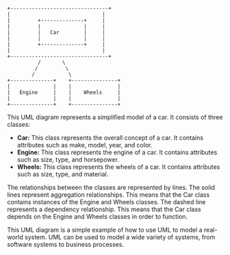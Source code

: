 ```
+--------------------------------+
|                              |
|         +--------------+     |
|         |              |     |
|         |   Car        |     |
|         |              |     |
|         +--------------+     |
|                              |
+--------------------------------+
          /       \
         /         \
        /           \
+--------------+    +---------------+
|              |    |               |
|   Engine     |    |    Wheels     |
|              |    |               |
+--------------+    +---------------+
```

This UML diagram represents a simplified model of a car. It consists of three classes:

* **Car:** This class represents the overall concept of a car. It contains attributes such as make, model, year, and color.
* **Engine:** This class represents the engine of a car. It contains attributes such as size, type, and horsepower.
* **Wheels:** This class represents the wheels of a car. It contains attributes such as size, type, and material.

The relationships between the classes are represented by lines. The solid lines represent aggregation relationships. This means that the Car class contains instances of the Engine and Wheels classes. The dashed line represents a dependency relationship. This means that the Car class depends on the Engine and Wheels classes in order to function.

This UML diagram is a simple example of how to use UML to model a real-world system. UML can be used to model a wide variety of systems, from software systems to business processes.